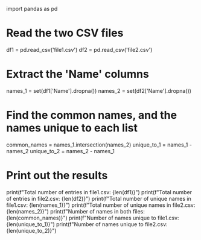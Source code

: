import pandas as pd

# Read the two CSV files
df1 = pd.read_csv('file1.csv')
df2 = pd.read_csv('file2.csv')

# Extract the 'Name' columns
names_1 = set(df1['Name'].dropna())
names_2 = set(df2['Name'].dropna())

# Find the common names, and the names unique to each list
common_names = names_1.intersection(names_2)
unique_to_1 = names_1 - names_2
unique_to_2 = names_2 - names_1

# Print out the results
print(f"Total number of entries in file1.csv: {len(df1)}")
print(f"Total number of entries in file2.csv: {len(df2)}")
print(f"Total number of unique names in file1.csv: {len(names_1)}")
print(f"Total number of unique names in file2.csv: {len(names_2)}")
print(f"Number of names in both files: {len(common_names)}")
print(f"Number of names unique to file1.csv: {len(unique_to_1)}")
print(f"Number of names unique to file2.csv: {len(unique_to_2)}")
